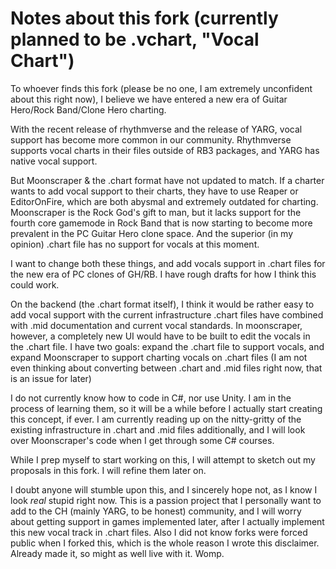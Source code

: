 # Notes about this fork (currently planned to be .vchart, "Vocal Chart")
To whoever finds this fork (please be no one, I am extremely unconfident about this right now),
I believe we have entered a new era of Guitar Hero/Rock Band/Clone Hero charting.

With the recent release of rhythmverse and the release of YARG, vocal support has become more common in our community. Rhythmverse supports vocal charts in their files outside of RB3 packages, and YARG has native vocal support.

But Moonscraper & the .chart format have not updated to match. If a charter wants to add vocal support to their charts, they have to use Reaper or EditorOnFire, which are both abysmal and extremely outdated for charting. 
Moonscraper is the Rock God's gift to man, but it lacks support for the fourth core gamemode in Rock Band that is now starting to become more prevalent in the PC Guitar Hero clone space. And the superior (in my opinion) .chart file has no support for vocals at this moment. 

I want to change both these things, and add vocals support in .chart files for the new era of PC clones of GH/RB. I have rough drafts for how I think this could work. 

On the backend (the .chart format itself), I think it would be rather easy to add vocal support with the current infrastructure .chart files have combined with .mid documentation and current vocal standards. 
In moonscraper, however, a completely new UI would have to be built to edit the vocals in the .chart file. I have two goals: expand the .chart file to support vocals, and expand Moonscraper to support charting vocals on .chart files (I am not even thinking about converting between .chart and .mid files right now, that is an issue for later)

I do not currently know how to code in C#, nor use Unity. I am in the process of learning them, so it will be a while before I actually start creating this concept, if ever. I am currently reading up on the nitty-gritty of the existing infrastructure in .chart and .mid files additionally, and I will look over Moonscraper's code when I get through some C# courses.

While I prep myself to start working on this, I will attempt to sketch out my proposals in this fork. I will refine them later on.

I doubt anyone will stumble upon this, and I sincerely hope not, as I know I look *real* stupid right now. This is a passion project that I personally want to add to the CH (mainly YARG, to be honest) community, and I will worry about getting support in games implemented later, after I actually implement this new vocal track in .chart files. 
Also I did not know forks were forced public when I forked this, which is the whole reason I wrote this disclaimer. Already made it, so might as well live with it. Womp. 
